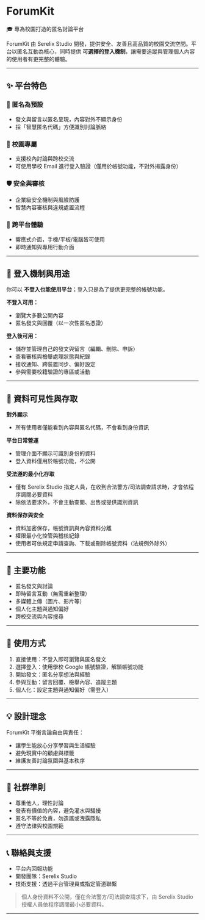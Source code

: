 # ForumKit  
🎓 專為校園打造的匿名討論平台

ForumKit 由 Serelix Studio 開發，提供安全、友善且高品質的校園交流空間。平台以匿名互動為核心，同時提供 **可選擇的登入機制**，讓需要追蹤與管理個人內容的使用者有更完整的體驗。

---

## ✨ 平台特色

### 🔐 匿名為預設
- 發文與留言以匿名呈現，內容對外不顯示身份  
- 採「智慧匿名代碼」方便識別討論脈絡  

### 🏫 校園專屬
- 支援校內討論與跨校交流  
- 可使用學校 Email 進行登入驗證（僅用於帳號功能，不對外揭露身份）

### 🛡️ 安全與審核
- 企業級安全機制與風險防護  
- 智慧內容審核與違規處置流程  

### 📱 跨平台體驗
- 響應式介面，手機/平板/電腦皆可使用  
- 即時通知與專用行動介面  

---

## 👤 登入機制與用途

你可以 **不登入也能使用平台**；登入只是為了提供更完整的帳號功能。

**不登入可用：**
- 瀏覽大多數公開內容  
- 匿名發文與回覆（以一次性匿名憑證）  

**登入後可用：**
- 儲存並管理自己的發文與留言（編輯、刪除、申訴）  
- 查看審核與檢舉處理狀態與紀錄  
- 接收通知、跨裝置同步、偏好設定  
- 參與需要校籍驗證的專區或活動  

---

## 🔎 資料可見性與存取

**對外顯示**  
- 所有使用者僅能看到內容與匿名代碼，不會看到身份資訊  

**平台日常營運**  
- 管理介面不顯示可識別身份的資料  
- 登入資料僅用於帳號功能，不公開  

**受法遵的最小化存取**  
- 僅有 Serelix Studio 指定人員，在收到合法警方/司法調查請求時，才會依程序調閱必要資料  
- 除依法要求外，不會主動查閱、出售或提供識別資訊  

**資料保存與安全**  
- 資料加密保存，帳號資訊與內容資料分離  
- 權限最小化控管與稽核紀錄  
- 使用者可依規定申請查詢、下載或刪除帳號資料（法規例外除外）  

---

## 🚀 主要功能

- 匿名發文與討論  
- 即時留言互動（無需重新整理）  
- 多媒體上傳（圖片、影片等）  
- 個人化主題與通知偏好  
- 跨校交流與內容搜尋  

---

## 🎯 使用方式

1. 直接使用：不登入即可瀏覽與匿名發文  
2. 選擇登入：使用學校 Google 帳號驗證，解鎖帳號功能  
3. 開始發文：匿名分享想法與經驗  
4. 參與互動：留言回覆、檢舉內容、追蹤主題  
5. 個人化：設定主題與通知偏好（需登入）  

---

## 💡 設計理念

ForumKit 平衡言論自由與責任：  
- 讓學生能放心分享學習與生活經驗  
- 避免現實中的顧慮與標籤  
- 維護友善討論氛圍與基本秩序  

---

## 🌟 社群準則

- 尊重他人，理性討論  
- 發表有價值的內容，避免灌水與騷擾  
- 匿名不等於免責，勿造謠或洩露隱私  
- 遵守法律與校園規範  

---

## 📞 聯絡與支援

- 平台內回報功能  
- 開發團隊：Serelix Studio  
- 技術支援：透過平台管理員或指定管道聯繫  

> 個人身份資料不公開，僅在合法警方/司法調查請求下，由 Serelix Studio 授權人員依程序調閱最小必要資料。

---
